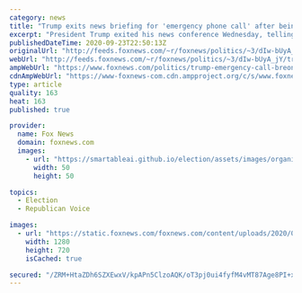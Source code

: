 ```yaml
---
category: news
title: "Trump exits news briefing for 'emergency phone call' after being pressed on Breonna Taylor case"
excerpt: "President Trump exited his news conference Wednesday, telling reporters he had an “emergency” phone call as they continued to heckle him with questions, particularly on the Breonna Taylor case. "
publishedDateTime: 2020-09-23T22:50:13Z
originalUrl: "http://feeds.foxnews.com/~r/foxnews/politics/~3/dIw-bUyA_jY/trump-emergency-call-breonna-taylor-case"
webUrl: "http://feeds.foxnews.com/~r/foxnews/politics/~3/dIw-bUyA_jY/trump-emergency-call-breonna-taylor-case"
ampWebUrl: "https://www.foxnews.com/politics/trump-emergency-call-breonna-taylor-case.amp"
cdnAmpWebUrl: "https://www-foxnews-com.cdn.ampproject.org/c/s/www.foxnews.com/politics/trump-emergency-call-breonna-taylor-case.amp"
type: article
quality: 163
heat: 163
published: true

provider:
  name: Fox News
  domain: foxnews.com
  images:
    - url: "https://smartableai.github.io/election/assets/images/organizations/foxnews.com-50x50.jpg"
      width: 50
      height: 50

topics:
  - Election
  - Republican Voice

images:
  - url: "https://static.foxnews.com/foxnews.com/content/uploads/2020/09/AP20258862118481.jpg"
    width: 1280
    height: 720
    isCached: true

secured: "/ZRM+HtaZDh6SZXEwxV/kpAPn5ClzoAQK/oT3pj0ui4fyfM4vMT87Age8PI+xIiXF2yenAbE9plKhFxi0Jm2m2aXpAjL0plRmnXncJVy2fB1IU5lUCx4to7FnV3txVP0GESzuql0G12pvE78Cq3gvdn2W1GLz2SqvkEyYZGd1h9GlHQGKEJIP+WbxXZSybbr3gL7PVLxqNJrtErjn955Rmz6qsC0XgsXi1gYUv5I4qWtQ7gvlV4Y1MjZzZ6bWjMnOhYbfloixC5I0qWTo7CvFb5ETqompZTfxjuve5DPjBQOhrmeUozNWj0DbyRE1mmoz8Bhh4wRz9dyKNXpohsns/J5CpIYvD6ISq4Eo2vkGEE=;pNqpylz8FqJ8szxKbcJ8jg=="
---
```


